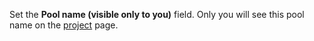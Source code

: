 Set the **Pool name (visible only to you)** field. Only you will see this pool name on the [project](../../../../glossary.md#project) page.
